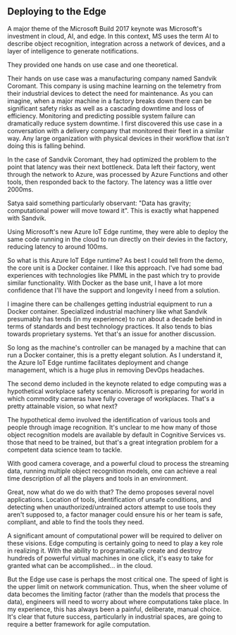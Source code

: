 ## Deploying to the Edge

A major theme of the Microsoft Build 2017 keynote was Microsoft's investment in cloud, AI, and edge.  In this context, MS uses the term AI to describe object recognition, integration across a network of devices, and a layer of intelligence to generate notifications.

They provided one hands on use case and one theoretical.

Their hands on use case was a manufacturing company named Sandvik Coromant.  This company is using machine learning on the telemetry from their industrial devices to detect the need for maintenance.  As you can imagine, when a major machine in a factory breaks down there can be significant safety risks as well as a cascading downtime and loss of efficiency.  Monitoring and predicting possible system failure can dramatically reduce system downtime.  I first discovered this use case in a conversation with a delivery company that monitored their fleet in a similar way.  Any large organization with physical devices in their workflow that *isn't* doing this is falling behind.

In the case of Sandvik Coromant, they had optimized the problem to the point that latency was their next bottleneck.  Data left their factory, went through the network to Azure, was processed by Azure Functions and other tools, then responded back to the factory.  The latency was a little over 2000ms.

Satya said something particularly observant: "Data has gravity; computational power will move toward it".  This is exactly what happened with Sandvik.

Using Microsoft's new Azure IoT Edge runtime, they were able to deploy the same code running in the cloud to run directly on their devies in the factory, reducing latency to around 100ms.

So what is this Azure IoT Edge runtime?  As best I could tell from the demo, the core unit is a Docker container.  I like this approach.  I've had some bad experiences with technologies like PMML in the past which try to provide similar functionality.  With Docker as the base unit, I have a lot more confidence that I'll have the support and longevity I need from a solution.

I imagine there can be challenges getting industrial equipment to run a Docker container.  Specialized industrial machinery like what Sandvik presumably has tends (in my experience) to run about a decade behind in terms of standards and best technology practices.  It also tends to bias towards proprietary systems.  Yet that's an issue for another discussion.

So long as the machine's controller can be managed by a machine that can run a Docker container, this is a pretty elegant solution.  As I understand it, the Azure IoT Edge runtime facilitates deployment and change management, which is a huge plus in removing DevOps headaches.

The second demo included in the keynote related to edge computing was a hypothetical workplace safety scenario.  Microsoft is preparing for world in which commodity cameras have fully coverage of workplaces.  That's a pretty attainable vision, so what next?

The hypothetical demo involved the identification of various tools and people through image recognition.  It's unclear to me how many of those object recognition models are available by default in Cognitive Services vs. those that need to be trained, but that's a great integration problem for a competent data science team to tackle.

With good camera coverage, and a powerful cloud to process the streaming data, running multiple object recognition models, one can achieve a real time description of all the players and tools in an environment.

Great, now what do we do with that?  The demo proposes several novel applications.  Location of tools, identification of unsafe conditions, and detecting when unauthorized/untrained actors attempt to use tools they aren't supposed to, a factor manager could ensure his or her team is safe, compliant, and able to find the tools they need.

A significant amount of computational power will be required to deliver on these visions.  Edge computing is certainly going to need to play a key role in realizing it.  With the ability to programatically create and destroy hundreds of powerful virtual machines in one click, it's easy to take for granted what can be accomplished... in the cloud.

But the Edge use case is perhaps the most critical one.  The speed of light is the upper limit on network communication.  Thus, when the sheer volume of data becomes the limiting factor (rather than the models that process the data), engineers will need to worry about where computations take place.  In my experience, this has always been a painful, deliberate, manual choice.  It's clear that future success, particularly in industrial spaces, are going to require a better framework for agile computation.